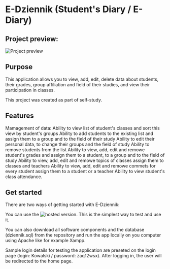 # E-Dziennik (Student's Diary / E-Diary)

## Project preview:

![Project preview](https://media.giphy.com/media/nl0CW1RmUN61hCLXfb/giphy.gif)

## Purpose
This application allows you to view, add, edit, delete data about students, their grades, group affiliation and field of their studies, and view their participation in classes. 

This project was created as part of self-study.

## Features
Mamagement of data:
Ability to view list of student's classes and sort this view by student's groups
Ability to add students to the existing list and assign them to a group and to the field of their study
Ability to edit their personal data, to change their groups and the field of study
Ability to remove students from the list
Ability to view, add, edit and remowe student's grades and assign them to a student, to a group and to the field of study
Ability to view, add, edit and remowe topics of classes assign them to classes and teachers
Ability to view, add, edit and remowe commets for every student assign them to a student or a teacher
Ability to view student's class attendance.

## Get started
There are two ways of getting started with E-Dziennik:

You can use the ![hosted version](http://psximgjxed.cfolks.pl/). This is the simplest way to test and use it.

You can also download all software components and the database (dziennik.sql) from the repository and run the app locally on you computer using Apache like for example Xampp.

Sample login details for testing the application are preseted on the login page (login: Kowalski / password: zaq12wsx). After logging in, the user will be redirected to the home page.